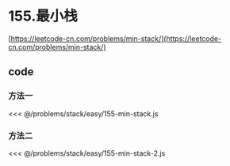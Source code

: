 # 155.最小栈

[https://leetcode-cn.com/problems/min-stack/](https://leetcode-cn.com/problems/min-stack/)

## code

### 方法一

<<< @/problems/stack/easy/155-min-stack.js

### 方法二

<<< @/problems/stack/easy/155-min-stack-2.js
